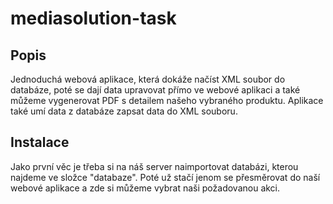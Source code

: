 # mediasolution-task

## Popis
Jednoduchá webová aplikace, která dokáže načíst XML soubor do databáze, poté se dají data upravovat přímo ve webové aplikaci a také můžeme vygenerovat PDF s detailem našeho vybraného produktu. Aplikace také umí data z databáze zapsat data do XML souboru.

## Instalace
Jako první věc je třeba si na náš server naimportovat databázi, kterou najdeme ve složce "databaze". Poté už stačí jenom se přesměrovat do naší webové aplikace a zde si můžeme vybrat naši požadovanou akci.
